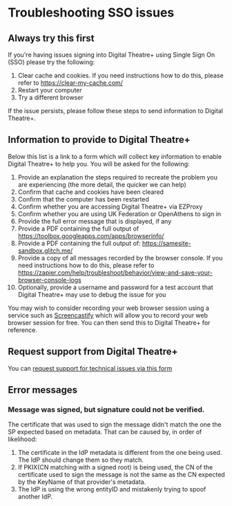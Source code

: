 # Troubleshooting SSO issues
## Always try this first

If you're having issues signing into Digital Theatre+ using Single Sign On (SSO) please try the following:

1. Clear cache and cookies.  If you need instructions how to do this, please refer to https://clear-my-cache.com/
2. Restart your computer
3. Try a different browser

If the issue persists, please follow these steps to send information to Digital Theatre+.

## Information to provide to Digital Theatre+

Below this list is a link to a form which will collect key information to enable Digital Theatre+ to help you.  You will be asked for the following:

1. Provide an explanation the steps required to recreate the problem you are experiencing (the more detail, the quicker we can help)
2. Confirm that cache and cookies have been cleared
3. Confirm that the computer has been restarted
4. Confirm whether you are accessing Digital Theatre+ via EZProxy
5. Confirm whether you are using UK Federation or OpenAthens to sign in
6. Provide the full error message that is displayed, if any
7. Provide a PDF containing the full output of https://toolbox.googleapps.com/apps/browserinfo/
8. Provide a PDF containing the full output of: https://samesite-sandbox.glitch.me/
9. Provide a copy of all messages recorded by the browser console.  If you need instructions how to do this, please refer to https://zapier.com/help/troubleshoot/behavior/view-and-save-your-browser-console-logs
10. Optionally, provide a username and password for a test account that Digital Theatre+ may use to debug the issue for you

You may wish to consider recording your web browser session using a service such as [Screencastify](https://www.screencastify.com/) which will allow you to record your web browser session for free.  You can then send this to Digital Theatre+ for reference.

## Request support from Digital Theatre+

You can [request support for technical issues via this form](https://forms.gle/UtLHsRoDCrKdBTiG8)

## Error messages

### Message was signed, but signature could not be verified.

The certificate that was used to sign the message didn't match the one the SP expected based on metadata. That can be caused by, in order of likelihood:

1. The certificate in the IdP metadata is different from the one being used. The IdP should change them so they match.
1. If PKIX(CN matching with a signed root) is being used, the CN of the certificate used to sign the message is not the same as the CN expected by the KeyName of that provider's metadata.
1. The IdP is using the wrong entityID and mistakenly trying to spoof another IdP.
